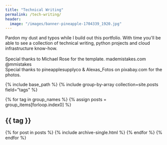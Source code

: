 ```yaml
---
title: "Technical Writing"
permalink: /tech-writing/
header:
  image: "/images/banner-pineapple-1704339_1920.jpg"
---
```

Pardon my dust and typos while I build out this portfolio. With time you'll be able to see a collection of technical writing, python projects and cloud infrastructure know-how. <br/>
<br/>
Special thanks to Michael Rose for the template. mademistakes.com @mmistakes <br/>
Special thanks to pineapplesupplyco & Alexas_Fotos on pixabay.com for the photos. <br/>

{% include base_path %}
{% include group-by-array collection=site.posts field="tags" %}

{% for tag in group_names %}
  {% assign posts = group_items[forloop.index0] %}
  <h2 id="{{ tag | slugify }}" class="archive__subtitle">{{ tag }}</h2>
  {% for post in posts %}
    {% include archive-single.html %}
  {% endfor %}
{% endfor %}
